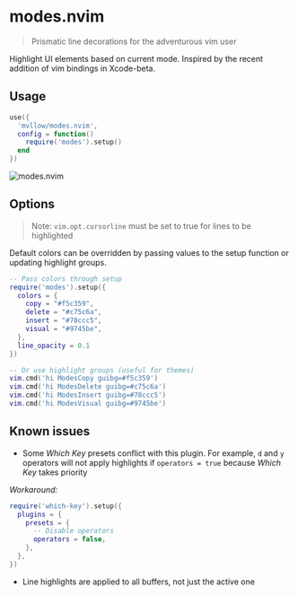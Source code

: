 # modes.nvim

> Prismatic line decorations for the adventurous vim user

Highlight UI elements based on current mode. Inspired by the recent addition of vim bindings in Xcode-beta.

## Usage

```lua
use({
  'mvllow/modes.nvim',
  config = function()
    require('modes').setup()
  end
})
```

![modes.nvim](https://user-images.githubusercontent.com/1474821/127896095-6da221cf-3327-4eed-82be-ce419bdf647c.gif)

## Options

> Note: `vim.opt.cursorline` must be set to true for lines to be highlighted

Default colors can be overridden by passing values to the setup function or updating highlight groups.

```lua
-- Pass colors through setup
require('modes').setup({
  colors = {
    copy = "#f5c359",
    delete = "#c75c6a",
    insert = "#78ccc5",
    visual = "#9745be",
  },
  line_opacity = 0.1
})

-- Or use highlight groups (useful for themes)
vim.cmd('hi ModesCopy guibg=#f5c359')
vim.cmd('hi ModesDelete guibg=#c75c6a')
vim.cmd('hi ModesInsert guibg=#78ccc5')
vim.cmd('hi ModesVisual guibg=#9745be')
```

## Known issues

- Some _Which Key_ presets conflict with this plugin. For example, `d` and `y` operators will not apply highlights if `operators = true` because _Which Key_ takes priority

_Workaround:_

```lua
require('which-key').setup({
  plugins = {
    presets = {
      -- Disable operators
      operators = false,
    },
  },
})
```

- Line highlights are applied to all buffers, not just the active one

